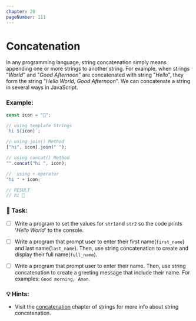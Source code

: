 ```yaml
---
chapter: 20
pageNumber: 111
---
```


# Concatenation

In any programming language, string concatenation simply means appending one or more strings to another string. For example, when strings "_World_" and "_Good Afternoon_" are concatenated with string "_Hello_", they form the string "_Hello World, Good Afternoon_". We can concatenate a string in several ways in JavaScript.

### Example:

```javascript
const icon = "👋";

// using template Strings
`hi ${icon}`;

// using join() Method
["hi", icon].join(" ");

// using concat() Method
"".concat("hi ", icon);

//  using + operator
"hi " + icon;

// RESULT
// hi 👋
```

### 📝 Task:

- [ ] Write a program to set the values for `str1`and `str2` so the code prints '_Hello World_' to the console.

- [ ] Write a program that prompt user to enter their first name(`first_name`) and last name(`last_name`). Then, use string concatenation to create and display their full name(`full_name`).

- [ ] Write a program that prompt user to enter their name. Then, use string concatenation to create a greeting message that include their name. For examples: `Good morning, Aman`.

### 💡 Hints:

- Visit the [concatenation](../strings/concat.md) chapter of strings for more info about string concatenation.
